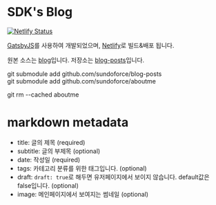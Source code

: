 # SDK's Blog

[![Netlify Status](https://api.netlify.com/api/v1/badges/70920cac-64c3-44fb-89ec-fb4978521bfc/deploy-status)](https://app.netlify.com/sites/vibrant-borg-871707/deploys)

[GatsbyJS](https://www.gatsbyjs.com/)를 사용하여 개발되었으며, [Netlify](https://www.netlify.com/)로 빌드&배포 됩니다.

원본 소스는 [blog](https://github.com/siner308/blog)입니다. 
저장소는 [blog-posts](https://github.com/sundoforce/blog-posts)입니다.

git submodule add github.com/sundoforce/blog-posts  
git submodule add github.com/sundoforce/aboutme

git rm --cached aboutme 

# markdown metadata
- title: 글의 제목 (required)
- subtitle: 글의 부제목 (optional)
- date: 작성일 (required)
- tags: 카테고리 분류를 위한 태그입니다. (optional)
- draft: `draft: true`로 해두면 유저페이지에서 보이지 않습니다. default값은 false입니다. (optional) 
- image: 메인페이지에서 보여지는 썸네일 (optional)
